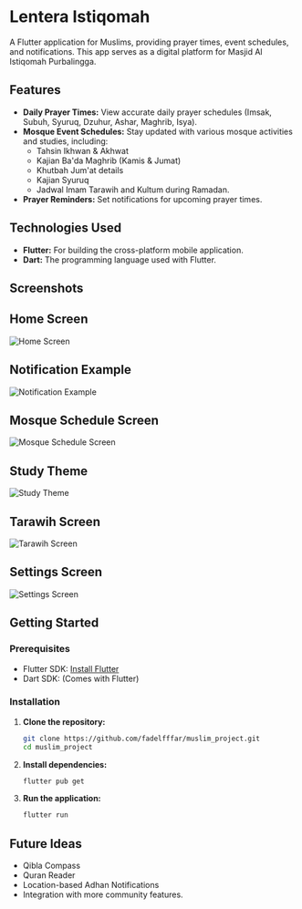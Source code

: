 # Lentera Istiqomah

A Flutter application for Muslims, providing prayer times, event schedules, and notifications. This app serves as a digital platform for Masjid Al Istiqomah Purbalingga.

## Features

*   **Daily Prayer Times:** View accurate daily prayer schedules (Imsak, Subuh, Syuruq, Dzuhur, Ashar, Maghrib, Isya).
*   **Mosque Event Schedules:** Stay updated with various mosque activities and studies, including:
    *   Tahsin Ikhwan & Akhwat
    *   Kajian Ba'da Maghrib (Kamis & Jumat)
    *   Khutbah Jum'at details
    *   Kajian Syuruq
    *   Jadwal Imam Tarawih and Kultum during Ramadan.
*   **Prayer Reminders:** Set notifications for upcoming prayer times.

## Technologies Used

*   **Flutter:** For building the cross-platform mobile application.
*   **Dart:** The programming language used with Flutter.

## Screenshots

## Home Screen

![Home Screen](assets/app_screenshot/lentera_home_screen.png)

## Notification Example

![Notification Example](assets/app_screenshot/lentera_notification_example.png)

## Mosque Schedule Screen

![Mosque Schedule Screen](assets/app_screenshot/lentera_mosque_schedule_screen.png)

## Study Theme

![Study Theme](assets/app_screenshot/lentera_study_theme_screen.png)

## Tarawih Screen

![Tarawih Screen](assets/app_screenshot/lentera_tarawih_screen.png)

## Settings Screen

![Settings Screen](assets/app_screenshot/lentera_settings_screen.png)


## Getting Started

### Prerequisites

*   Flutter SDK: [Install Flutter](https://flutter.dev/docs/get-started/install)
*   Dart SDK: (Comes with Flutter)

### Installation

1.  **Clone the repository:**
    ```bash
    git clone https://github.com/fadelfffar/muslim_project.git
    cd muslim_project
    ```
2.  **Install dependencies:**
    ```bash
    flutter pub get
    ```
3.  **Run the application:**
    ```bash
    flutter run
    ```

## Future Ideas

*   Qibla Compass
*   Quran Reader
*   Location-based Adhan Notifications
*   Integration with more community features.
